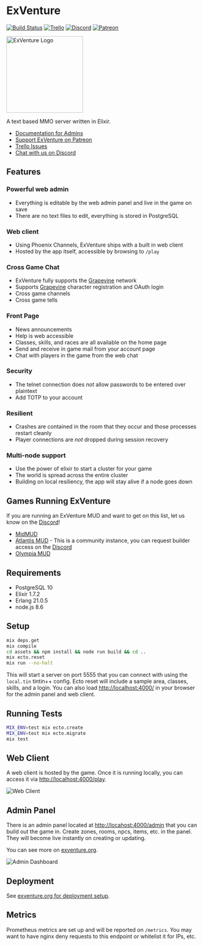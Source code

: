 # ExVenture

[![Build Status](https://travis-ci.org/oestrich/ex_venture.svg?branch=master)](https://travis-ci.org/oestrich/ex_venture)
[![Trello](https://img.shields.io/badge/issues-trello-blue.svg)](https://trello.com/b/PFGmFWmu/exventure)
[![Discord](https://img.shields.io/badge/chat-discord-7289da.svg)][discord]
[![Patreon](https://img.shields.io/badge/support-patreon-F96854.svg)](https://www.patreon.com/exventure)

<img src="https://exventure.org/images/exventure.png" alt="ExVenture Logo" width="200" />

A text based MMO server written in Elixir.

- [Documentation for Admins](https://exventure.org/)
- [Support ExVenture on Patreon](https://www.patreon.com/exventure)
- [Trello Issues](https://trello.com/b/PFGmFWmu/exventure)
- [Chat with us on Discord][discord]

## Features

### Powerful web admin

- Everything is editable by the web admin panel and live in the game on save
- There are no text files to edit, everything is stored in PostgreSQL

### Web client

- Using Phoenix Channels, ExVenture ships with a built in web client
- Hosted by the app itself, accessible by browsing to `/play`

### Cross Game Chat

- ExVenture fully supports the [Grapevine][grapevine] network
- Supports [Grapevine][grapevine] character registration and OAuth login
- Cross game channels
- Cross game tells

### Front Page

- News announcements
- Help is web accessible
- Classes, skills, and races are all available on the home page
- Send and receive in game mail from your account page
- Chat with players in the game from the web chat

### Security

- The telnet connection does _not_ allow passwords to be entered over plaintext
- Add TOTP to your account

### Resilient

- Crashes are contained in the room that they occur and those processes restart cleanly
- Player connections are _not_ dropped during session recovery

### Multi-node support

- Use the power of elixir to start a cluster for your game
- The world is spread across the entire cluster
- Building on local resiliency, the app will stay alive if a node goes down

## Games Running ExVenture

If you are running an ExVenture MUD and want to get on this list, let us know on the [Discord][discord]!

- [MidMUD](https://midmud.com/)
- [Atlantis MUD](https://atlantis.exventure.world) - This is a community instance, you can request builder access on the [Discord][discord]
- [Olympia MUD](https://olympia.exventure.world/)

## Requirements

- PostgreSQL 10
- Elixir 1.7.2
- Erlang 21.0.5
- node.js 8.6

## Setup

```bash
mix deps.get
mix compile
cd assets && npm install && node run build && cd ..
mix ecto.reset
mix run --no-halt
```

This will start a server on port 5555 that you can connect with using the `local.tin` tintin++ config. Ecto reset will include a sample area, classes, skills, and a login. You can also load [http://localhost:4000/](http://localhost:4000/) in your browser for the admin panel and web client.

## Running Tests

```bash
MIX_ENV=test mix ecto.create
MIX_ENV=test mix ecto.migrate
mix test
```

## Web Client

A web client is hosted by the game. Once it is running locally, you can access it via [http://localhost:4000/play](http://localhost:4000/play]).

![Web Client](https://exventure.org/images/web-client.png)

## Admin Panel

There is an admin panel located at [http://locahost:4000/admin](http://localhost:4000/admin) that you can build out the game in. Create zones, rooms, npcs, items, etc. in the panel. They will become live instantly on creating or updating.

You can see more on [exventure.org](https://exventure.org/admin/).

![Admin Dashboard](https://exventure.org/images/admin-dashboard.png?refresh=true)


## Deployment

See [exventure.org for deployment setup](https://exventure.org/deploy).

## Metrics

Prometheus metrics are set up and will be reported on `/metrics`. You may want to have nginx deny requests to this endpoint or whitelist it for IPs, etc.

[discord]: https://discord.gg/GPEa6dB
[grapevine]: https://grapevine.haus/
